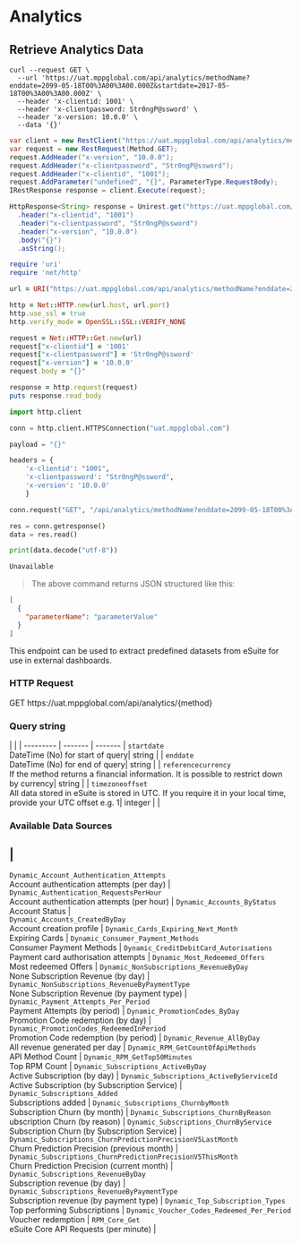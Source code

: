 # Analytics

## Retrieve Analytics Data

```shell
curl --request GET \
  --url 'https://uat.mppglobal.com/api/analytics/methodName?enddate=2099-05-18T00%3A00%3A00.000Z&startdate=2017-05-18T00%3A00%3A00.000Z' \
  --header 'x-clientid: 1001' \
  --header 'x-clientpassword: Str0ngP@ssword' \
  --header 'x-version: 10.0.0' \
  --data '{}'
```

```csharp
var client = new RestClient("https://uat.mppglobal.com/api/analytics/methodName?enddate=2099-05-18T00%3A00%3A00.000Z&startdate=2017-05-18T00%3A00%3A00.000Z");
var request = new RestRequest(Method.GET);
request.AddHeader("x-version", "10.0.0");
request.AddHeader("x-clientpassword", "Str0ngP@ssword");
request.AddHeader("x-clientid", "1001");
request.AddParameter("undefined", "{}", ParameterType.RequestBody);
IRestResponse response = client.Execute(request);
```

```java
HttpResponse<String> response = Unirest.get("https://uat.mppglobal.com/api/analytics/methodName?enddate=2099-05-18T00%3A00%3A00.000Z&startdate=2017-05-18T00%3A00%3A00.000Z")
  .header("x-clientid", "1001")
  .header("x-clientpassword", "Str0ngP@ssword")
  .header("x-version", "10.0.0")
  .body("{}")
  .asString();
```
```ruby
require 'uri'
require 'net/http'

url = URI("https://uat.mppglobal.com/api/analytics/methodName?enddate=2099-05-18T00%3A00%3A00.000Z&startdate=2017-05-18T00%3A00%3A00.000Z")

http = Net::HTTP.new(url.host, url.port)
http.use_ssl = true
http.verify_mode = OpenSSL::SSL::VERIFY_NONE

request = Net::HTTP::Get.new(url)
request["x-clientid"] = '1001'
request["x-clientpassword"] = 'Str0ngP@ssword'
request["x-version"] = '10.0.0'
request.body = "{}"

response = http.request(request)
puts response.read_body
```

```python
import http.client

conn = http.client.HTTPSConnection("uat.mppglobal.com")

payload = "{}"

headers = {
    'x-clientid': "1001",
    'x-clientpassword': "Str0ngP@ssword",
    'x-version': '10.0.0'
    }

conn.request("GET", "/api/analytics/methodName?enddate=2099-05-18T00%3A00%3A00.000Z&startdate=2017-05-18T00%3A00%3A00.000Z", payload, headers)

res = conn.getresponse()
data = res.read()

print(data.decode("utf-8"))
```

```javascript
Unavailable
```

> The above command returns JSON structured like this:

```json
[
  {
    "parameterName": "parameterValue"
  }
]
```

This endpoint can be used to extract predefined datasets from eSuite for use in external dashboards.

### HTTP Request

<div class="endpoint-cont">
<span class="endpoint-verb endpoint-verb-get">GET</span>
<span class="endpoint-path">https://uat.mppglobal.com/api/analytics/{method}</span>
</div>

### Query string

 |  |  | 
--------- | ------- | ------- | 
`startdate` <br />DateTime (No) for start of query| <span class="string">string</span> |  | 
`enddate` <br />DateTime (No) for end of query| <span class="string">string</span> |  | 
`referencecurrency` <br />If the method returns a financial information. It is possible to restrict down by currency| <span class="string">string</span> |  | 
`timezoneoffset` <br />All data stored in eSuite is stored in UTC. If you require it in your local time, provide your UTC offset e.g. 1| <span class="integer">integer</span> |  | 

### Available Data Sources

 |
--------- 
`Dynamic_Account_Authentication_Attempts` <br />Account authentication attempts (per day) | 
`Dynamic_Authentication_RequestsPerHour` <br />Account authentication attempts (per hour) | 
`Dynamic_Accounts_ByStatus`<br />Account Status |  
`Dynamic_Accounts_CreatedByDay` <br />Account creation profile | 
`Dynamic_Cards_Expiring_Next_Month`<br />Expiring Cards | 
`Dynamic_Consumer_Payment_Methods` <br />Consumer Payment Methods | 
`Dynamic_CreditDebitCard_Autorisations` <br />Payment card authorisation attempts | 
`Dynamic_Most_Redeemed_Offers` <br />Most redeemed Offers | 
`Dynamic_NonSubscriptions_RevenueByDay` <br />None Subscription Revenue (by day) | 
`Dynamic_NonSubscriptions_RevenueByPaymentType` <br />None Subscription Revenue (by payment type) | 
`Dynamic_Payment_Attempts_Per_Period` <br />Payment Attempts (by period) | 
`Dynamic_PromotionCodes_ByDay` <br />Promotion Code redemption (by day) | 
`Dynamic_PromotionCodes_RedeemedInPeriod` <br />Promotion Code redemption (by period) | 
`Dynamic_Revenue_AllByDay` <br />All revenue generated per day | 
`Dynamic_RPM_GetCountOfApiMethods` <br />API Method Count | 
`Dynamic_RPM_GetTop50Minutes` <br />Top RPM Count | 
`Dynamic_Subscriptions_ActiveByDay` <br />Active Subscription (by day) | 
`Dynamic_Subscriptions_ActiveByServiceId` <br />Active Subscription (by Subscription Service) | 
`Dynamic_Subscriptions_Added` <br />Subscriptions added |
`Dynamic_Subscriptions_ChurnbyMonth` <br />Subscription Churn (by month) | 
`Dynamic_Subscriptions_ChurnByReason` <br />ubscription Churn (by reason) | 
`Dynamic_Subscriptions_ChurnByService` <br />Subscription Churn (by Subscription Service) | 
`Dynamic_Subscriptions_ChurnPredictionPrecisionV5LastMonth` <br />Churn Prediction Precision (previous month)  | 
`Dynamic_Subscriptions_ChurnPredictionPrecisionV5ThisMonth` <br />Churn Prediction Precision (current month) | 
`Dynamic_Subscriptions_RevenueByDay` <br />Subscription revenue (by day) | 
`Dynamic_Subscriptions_RevenueByPaymentType` <br />Subscription revenue (by payment type) | 
`Dynamic_Top_Subscription_Types` <br />Top performing Subscriptions | 
`Dynamic_Voucher_Codes_Redeemed_Per_Period` <br />Voucher redemption | 
`RPM_Core_Get` <br />eSuite Core API Requests (per minute) | 




